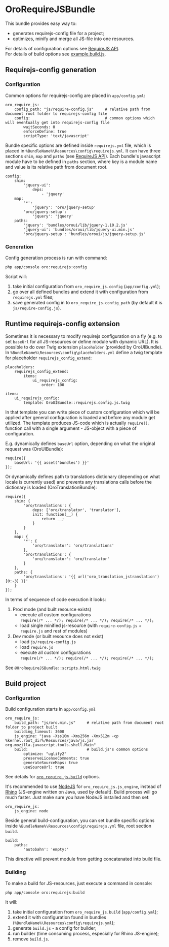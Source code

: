 OroRequireJSBundle
====================
This bundle provides easy way to:

 -  generates requirejs-config file for a project;
 -  optimizes, minify and merge all JS-file into one resources.

For details of configuration options see [RequireJS API].<br />
For details of build options see [example.build.js].

## Requirejs-config generation
### Configuration
Common options for requirejs-config are placed in ```app/config.yml```:

    oro_require_js:
        config_path: "js/require-config.js"     # relative path from document root folder to requirejs-config file
        config:                                 # common options which will eventually get into requirejs-config file
            waitSeconds: 0
            enforceDefine: true
            scriptType: 'text/javascript'

Bundle specific options are defined inside ```requirejs.yml``` file, which is placed in ```%BundleName%\Resources\config\requirejs.yml```.
It can have three sections ```shim```, ```map``` and ```paths``` (see [RequireJS API]).
Each bundle's javascript module have to be defined in ```paths``` section, where key is a module name and value is its relative path from document root.

    config:
        shim:
            'jquery-ui':
                deps:
                    - 'jquery'
        map:
            '*':
                'jquery': 'oro/jquery-setup'
            'oro/jquery-setup':
                'jquery': 'jquery'
        paths:
            'jquery': 'bundles/oroui/lib/jquery-1.10.2.js'
            'jquery-ui': 'bundles/oroui/lib/jquery-ui.min.js'
            'oro/jquery-setup': 'bundles/oroui/js/jquery-setup.js'

### Generation
Config generation process is run with command:

    php app/console oro:requirejs:config

Script will:

 1. take initial configuration from ```oro_require_js.config``` (```app/config.yml```);
 1. go over all defined bundles and extend it with configuration from ```requirejs.yml``` files;
 1. save generated config in to ```oro_require_js.config_path``` (by default it is ```js/require-config.js```).

## Runtime requirejs-config extension

Sometimes it is necessary to modify requirejs configuration on a fly (e.g. to set ```baseUrl``` for all JS-resources or define module with dynamic URL).
It is possible to do over Twig extension ```placeholder``` (provided by OroUIBundle).
In ```%BundleName%\Resources\config\placeholders.yml``` define a twig template for placeholder ```requirejs_config_extend```:

    placeholders:
        requirejs_config_extend:
            items:
                ui_requirejs_config:
                    order: 100

    items:
        ui_requirejs_config:
            template: OroUIBundle::requirejs.config.js.twig

In that template you can write piece of custom configuration which will be applied after general configuration is loaded and before any module get utilized.
The template produces JS-code which is actually ```require();``` function call with a single argument - JS-object with a piece of configuration.

E.g. dynamically defines ```baseUrl``` option, depending on what the original request was (OroUIBundle):

    require({
        baseUrl: '{{ asset('bundles') }}'
    });


Or dynamically defines path to translations dictionary (depending on what locale is currently used) and prevents any translations calls before the dictionary is loaded (OroTranslationBundle):

    require({
        shim: {
            'oro/translations': {
                deps: ['oro/translator', 'translator'],
                init: function(__) {
                    return __;
                }
            }
        },
        map: {
            '*': {
                'oro/translator': 'oro/translations'
            },
            'oro/translations': {
                'oro/translator': 'oro/translator'
            }
        },
        paths: {
            'oro/translations': '{{ url('oro_translation_jstranslation')[0:-3] }}'
        }
    });

In terms of sequence of code execution it looks:

 1. Prod mode (and built resource exists)
    - execute all custom configurations<br />
    ```require(/* ... */); require(/* ... */); require(/* ... */);```
    - load single minified js-resource (with ```require-config.js``` + ```require.js``` and rest of modules)
 1. Dev mode (or built resource does not exist)
    - load ```js/require-config.js```
    - load ```require.js```
    - execute all custom configurations<br />
    ```require(/* ... */); require(/* ... */); require(/* ... */);```

See ```@OroRequireJSBundle::scripts.html.twig```

## Build project
### Configuration
Build configuration starts in ```app/config.yml```

    oro_require_js:
        build_path: "js/oro.min.js"     # relative path from document root folder to project built
        building_timeout: 3600
        js_engine: "java -Xss10m -Xms256m -Xmx512m -cp %kernel.root_dir%/Resources/java/js.jar org.mozilla.javascript.tools.shell.Main"
        build:                          # build.js's common options
            optimize: "uglify2"
            preserveLicenseComments: true
            generateSourceMaps: true
            useSourceUrl: true

See details for [```oro_require_js.build```][example.build.js] options.

It's recommended to use [NodeJS](http://nodejs.org/) for ```oro_require_js.js_engine```, instead of [Rhino](https://developer.mozilla.org/en/docs/Rhino) (JS-engine written on Java, used by default). Build process will go much faster.
Just make sure you have NodeJS installed and then set:

    oro_require_js:
        js_engine: node

Beside general build-configuration, you can set bundle specific options inside ```%BundleName%\Resources\config\requirejs.yml``` file, root section ```build```.

    build:
        paths:
            'autobahn': 'empty:'

This directive will prevent module from getting concatenated into build file.

### Building
To make a build for JS-resources, just execute a command in console:

    php app/console oro:requirejs:build

It will:

1. take initial configuration from ```oro_require_js.build``` (```app/config.yml```);
1. extend it with configuration found in bundles (```%BundleName%\Resources\config\requirejs.yml```);
1. generate ```build.js``` - a config for builder;
1. run builder (time consuming process, especially for Rhino JS-engine);
1. remove ```build.js```.

[RequireJS API]: <http://requirejs.org/docs/api.html#config>
[example.build.js]: <https://github.com/jrburke/r.js/blob/master/build/example.build.js>